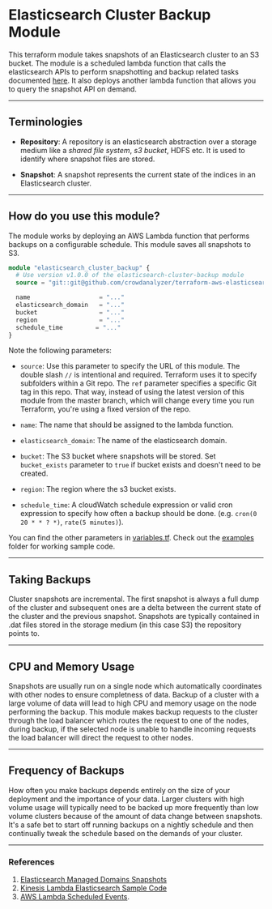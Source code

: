 # Elasticsearch Cluster Backup Module

This terraform module takes snapshots of an Elasticsearch cluster to an S3 bucket. The module is a scheduled lambda function that calls the elasticsearch APIs to perform snapshotting and backup related tasks documented [here](https://www.elastic.co/guide/en/elasticsearch/reference/current/modules-snapshots.html). It also deploys another lambda function that allows you to query the snapshot API on demand.

---

## Terminologies

- **Repository**: A repository is an elasticsearch abstraction over a storage medium like a *shared file system*, *s3 bucket*, HDFS etc. It is used to identify where snapshot files are stored.

- **Snapshot**: A snapshot represents the current state of the indices in an Elasticsearch cluster.

---

## How do you use this module?

The module works by deploying an AWS Lambda function that performs backups on a configurable schedule. This module saves all snapshots to S3.

```tf
module "elasticsearch_cluster_backup" {
  # Use version v1.0.0 of the elasticsearch-cluster-backup module
  source = "git::git@github.com/crowdanalyzer/terraform-aws-elasticsearch-service//modules/elasticsearch-cluster-backup?ref=v1.0.0"

  name                   = "..."
  elasticsearch_domain   = "..."
  bucket                 = "..."
  region                 = "..."
  schedule_time         = "..."
}
```

Note the following parameters:

- `source`: Use this parameter to specify the URL of this module. The double slash `//` is intentional and required. Terraform uses it to specify subfolders within a Git repo. The `ref` parameter specifies a specific Git tag in this repo. That way, instead of using the latest version of this module from the master branch, which will change every time you run Terraform, you're using a fixed version of the repo.

- `name`: The name that should be assigned to the lambda function.

- `elasticsearch_domain`: The name of the elasticsearch domain.

- `bucket`: The S3 bucket where snapshots will be stored. Set `bucket_exists` parameter to `true` if bucket exists and doesn't need to be created.

- `region`: The region where the s3 bucket exists.

- `schedule_time`: A cloudWatch schedule expression or valid cron expression to specify how often a backup should be done. (e.g. `cron(0 20 * * ? *)`, `rate(5 minutes)`).

You can find the other parameters in [variables.tf](./variables.tf). Check out the [examples](../../examples) folder for working sample code.

---

## Taking Backups

Cluster snapshots are incremental. The first snapshot is always a full dump of the cluster and subsequent ones are a delta between the current state of the cluster and the previous snapshot. Snapshots are typically contained in .dat files stored in the storage medium (in this case S3) the repository points to.

---

## CPU and Memory Usage

Snapshots are usually run on a single node which automatically coordinates with other nodes to ensure completness of data. Backup of a cluster with a large volume of data will lead to high CPU and memory usage on the node performing the backup. This module makes backup requests to the cluster through the load balancer which routes the request to one of the nodes, during backup, if the selected node is unable to handle incoming requests the load balancer will direct the request to other nodes.

---

## Frequency of Backups

How often you make backups depends entirely on the size of your deployment and the importance of your data. Larger clusters with high volume usage will typically need to be backed up more frequently than low volume clusters because of the amount of data change between snapshots. It's a safe bet to start off running backups on a nightly schedule and then continually tweak the schedule based on the demands of your cluster.

---

### References

1. [Elasticsearch Managed Domains Snapshots](https://docs.aws.amazon.com/elasticsearch-service/latest/developerguide/es-managedomains-snapshots.html)
2. [Kinesis Lambda Elasticsearch Sample Code](https://github.com/aws-samples/amazon-elasticsearch-lambda-samples/blob/master/src/kinesis_lambda_es.js)
3. [AWS Lambda Scheduled Events](https://www.thedevcoach.co.uk/terraform-lambda-scheduled-event/).

